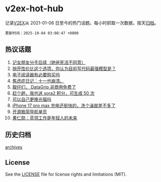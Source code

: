 # v2ex-hot-hub

 记录[V2EX](https://www.v2ex.com/)从 2021-01-06 日至今的热门话题。每小时抓取一次数据，按天[归档](archives)。

`更新时间：2025-10-04 03:08:47 +0800`

## 热议话题

1. [记女朋友分手后续（她爸死活不同意）](https://www.v2ex.com/t/1163215)
1. [抛开性价比这个选项，你认为目前写代码最强模型是？](https://www.v2ex.com/t/1163230)
1. [电子阅读器有必要购买吗](https://www.v2ex.com/t/1163217)
1. [焦虑症日记：十一也崩溃。](https://www.v2ex.com/t/1163248)
1. [靓仔们， DataGrip 非商用免费了](https://www.v2ex.com/t/1163202)
1. [赶个趟，我也送 sora2 积分，可生成 50 次](https://www.v2ex.com/t/1163221)
1. [可以自己更换光猫吗](https://www.v2ex.com/t/1163205)
1. [iPhone 17 pro max 充电还挺快的，洗个澡就差不多了](https://www.v2ex.com/t/1163238)
1. [开源极简导航单页](https://www.v2ex.com/t/1163208)
1. [黄仁勋：蓝领工作是年轻人的未来](https://www.v2ex.com/t/1163211)

## 历史归档

[archives](archives)

## License

See the [LICENSE](LICENSE) file for license rights and limitations (MIT).

